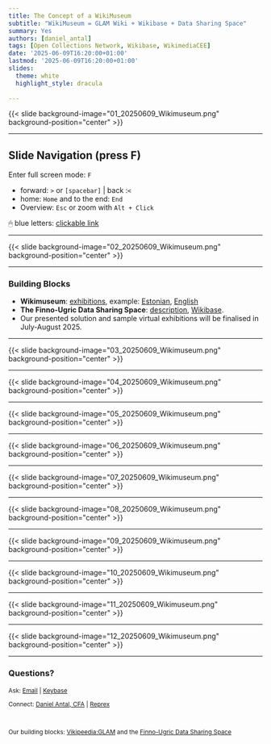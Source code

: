 ```yaml
---
title: The Concept of a WikiMuseum
subtitle: "WikiMuseum = GLAM Wiki + Wikibase + Data Sharing Space"
summary: Yes
authors: [daniel_antal]
tags: [Open Collections Network, Wikibase, WikimediaCEE]
date: '2025-06-09T16:20:00+01:00'
lastmod: '2025-06-09T16:20:00+01:00'
slides:
  theme: white
  highlight_style: dracula
  
---
```


{{< slide background-image="01_20250609_Wikimuseum.png" background-position="center" >}}

---

## Slide Navigation (press F)

Enter full screen mode: `F`


- forward: `️>` or `[spacebar]` | back :️`<`
- home: `Home` and to the end: `End`
- Overview: `Esc` or zoom with `Alt + Click️`

🖱 blue letters: [clickable link](https://reprex.nl/)


---

{{< slide background-image="02_20250609_Wikimuseum.png" background-position="center" >}}

---

### Building Blocks

- **Wikimuseum**: [exhibitions](https://et.wikipedia.org/wiki/Vikipeedia:GLAM), example: [Estonian](https://et.wikisource.org/wiki/Eesti_Loodusmuuseum/N%C3%A4itus/M%C3%BCstiline_%C3%BCrgmeri), [English](https://et.wikisource.org/wiki/Eesti_Loodusmuuseum/N%C3%A4itus/M%C3%BCstiline_%C3%BCrgmeri/ENG)
- **The Finno-Ugric Data Sharing Space**: [description](https://reprex.nl/project/finnougricdataspace/), [Wikibase](https://reprexbase.eu/fu/Main_Page).
- Our presented solution and sample virtual exhibitions will be finalised in July-August 2025.

---
{{< slide background-image="03_20250609_Wikimuseum.png" background-position="center" >}}

---

{{< slide background-image="04_20250609_Wikimuseum.png" background-position="center" >}}

---

{{< slide background-image="05_20250609_Wikimuseum.png" background-position="center" >}}

---

{{< slide background-image="06_20250609_Wikimuseum.png" background-position="center" >}}

---

{{< slide background-image="07_20250609_Wikimuseum.png" background-position="center" >}}

---

{{< slide background-image="08_20250609_Wikimuseum.png" background-position="center" >}}

---

{{< slide background-image="09_20250609_Wikimuseum.png" background-position="center" >}}

---

{{< slide background-image="10_20250609_Wikimuseum.png" background-position="center" >}}

---

{{< slide background-image="11_20250609_Wikimuseum.png" background-position="center" >}}

---

{{< slide background-image="12_20250609_Wikimuseum.png" background-position="center" >}}

---


### Questions?

<p style="font-size:85%" > Ask: <a href="https://reprex.nl/#contact" target="_blank">Email</a> |
<a href="https://keybase.io/team/reprexcommunity" target="_blank">Keybase</a> 
</p>
<p style="font-size:85%" > Connect: 
<a href="https://www.linkedin.com/in/antaldaniel/" target="_blank">Daniel Antal, CFA</a> |
<a href="https://www.linkedin.com/company/68855596" target="_blank">Reprex</a> </p>
</br>
<p style="font-size:85%" > Our building blocks: 
<a href="https://et.wikipedia.org/wiki/Vikipeedia:GLAM" target="_blank">Vikipeedia:GLAM</a> and the
<a href="https://reprexbase.eu/fu/Main_Page" target="_blank">Finno-Ugric Data Sharing Space</a> </p>








